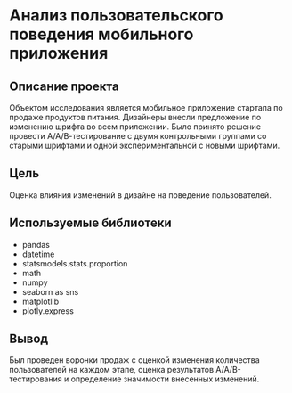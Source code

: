 # Анализ пользовательского поведения мобильного приложения
## Описание проекта
Объектом исследования является мобильное приложение стартапа по продаже продуктов питания. Дизайнеры внесли предложение по изменению шрифта во всем приложении. Было принято решение провести А/А/В-тестирование с двумя контрольными группами со старыми шрифтами и одной экспериментальной с новыми шрифтами.
## Цель 
Оценка влияния изменений в дизайне на поведение пользователей.
## Используемые библиотеки
- pandas
- datetime
- statsmodels.stats.proportion
- math 
- numpy
- seaborn as sns
- matplotlib
- plotly.express
## Вывод
Был проведен воронки продаж с оценкой изменения количества пользователей на каждом этапе, оценка результатов А/А/В-тестирования и определение значимости внесенных изменений.
